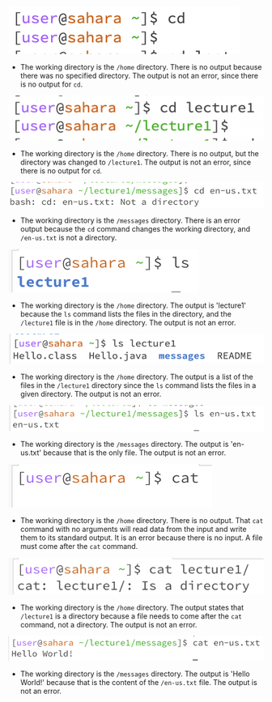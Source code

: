 ![Image](cd1.png)
* The working directory is the `/home` directory. There is no output because there was no specified directory. The output is not an error, since there is no output for `cd`.

![Image](cd2.png)
* The working directory is the `/home` directory. There is no output, but the directory was changed to `/lecture1`. The output is not an error, since there is no output for `cd`.

![Image](cd3.png)
* The working directory is the `/messages` directory. There is an error output because the `cd` command changes the working directory, and `/en-us.txt` is not a directory.
  
![Image](ls1.png)
* The working directory is the `/home` directory. The output is 'lecture1' because the `ls` command lists the files in the directory, and the `/lecture1` file is in the `/home` directory. The output is not an error.

![Image](ls2.png)
* The working directory is the `/home` directory. The output is a list of the files in the `/lecture1` directory since the `ls` command lists the files in a given directory. The output is not an error.

![Image](ls_3.png)
* The working directory is the `/messages` directory. The output is 'en-us.txt' because that is the only file. The output is not an error.

![Image](cat1.png)
* The working directory is the `/home` directory. There is no output. That `cat` command with no arguments will read data from the input and write them to its standard output. It is an error because there is no input. A file must come after the `cat` command.

![Image](cat2.png)
* The working directory is the `/home` directory. The output states that `/lecture1` is a directory because a file needs to come after the `cat` command, not a directory. The output is not an error.

![Image](cat_3.png)
* The working directory is the `/messages` directory. The output is 'Hello World!' because that is the content of the `/en-us.txt` file. The output is not an error.
